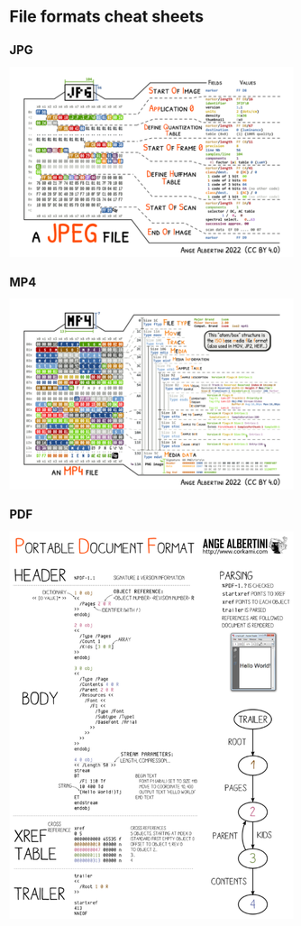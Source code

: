 # File formats cheat sheets

## JPG

![JPG](./cheatsheet/jpg.png)

## MP4

![MP4](./cheatsheet/mp4.png)

## PDF

![PDF](./cheatsheet/pdf.png)
